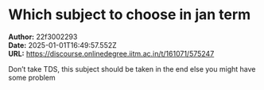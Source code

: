 # Which subject to choose in jan term

**Author:** 22f3002293  
**Date:** 2025-01-01T16:49:57.552Z  
**URL:** https://discourse.onlinedegree.iitm.ac.in/t/161071/575247

Don’t take TDS, this subject should be taken in the end else you might have some problem
